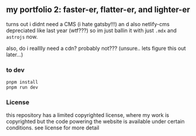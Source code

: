 ## my portfolio 2: faster-er, flatter-er, and lighter-er

turns out i didnt need a CMS (i hate gatsby!!!) an d also netlify-cms depreciated like last year (wtf???) so im just ballin it with just `.mdx` and `astrojs` now.

also, do i realllly need a cdn? probably not??? (unsure.. lets figure this out later...)

### to dev

```
pnpm install
pnpm run dev
```

### License

this repository has a limited copyrighted license, where my work is copyrighted but the code powering the website is available under certain conditions. see license for more detail
